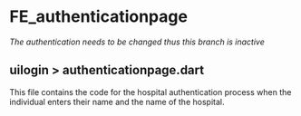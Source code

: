 # FE_authenticationpage 

*The authentication needs to be changed thus this branch is inactive* 

## uilogin > authenticationpage.dart
This file contains the code for the hospital authentication process when the individual enters their name and the name of the hospital. 



